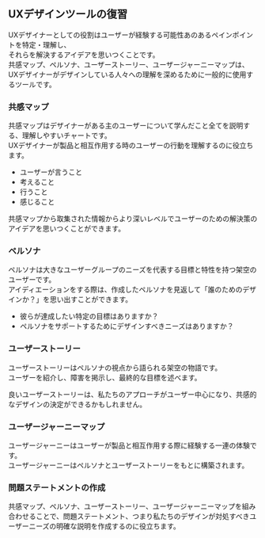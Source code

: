 ## UXデザインツールの復習 
UXデザイナーとしての役割はユーザーが経験する可能性あのあるペインポイントを特定・理解し、  
それらを解決するアイデアを思いつくことです。  
共感マップ、ペルソナ、ユーザーストーリー、ユーザージャーニーマップは、  
UXデザイナーがデザインしている人々への理解を深めるために一般的に使用するツールです。  

### 共感マップ
共感マップはデザイナーがある主のユーザーについて学んだこと全てを説明する、理解しやすいチャートです。  
UXデザイナーが製品と相互作用する時のユーザーの行動を理解するのに役立ちます。  
- ユーザーが言うこと
- 考えること
- 行うこと
- 感じること

共感マップから取集された情報からより深いレベルでユーザーのための解決策のアイデアを思いつくことができます。  

### ペルソナ
ペルソナは大きなユーザーグループのニーズを代表する目標と特性を持つ架空のユーザーです。  
アイディエーションをする際は、作成したペルソナを見返して「誰のためのデザインか？」を思い出すことができます。  

- 彼らが達成したい特定の目標はありますか？
- ペルソナをサポートするためにデザインすべきニーズはありますか？

 ### ユーザーストーリー
 ユーザーストーリーはペルソナの視点から語られる架空の物語です。  
 ユーザーを紹介し、障害を掲示し、最終的な目標を述べます。  

 良いユーザーストーリーは、私たちのアプローチがユーザー中心になり、共感的なデザインの決定ができるかもしれません。  

### ユーザージャーニーマップ
ユーザージャーニーはユーザーが製品と相互作用する際に経験する一連の体験です。  
ユーザージャーニーはペルソナとユーザーストーリーをもとに構築されます。  

### 問題ステートメントの作成
共感マップ、ペルソナ、ユーザーストーリー、ユーザージャーニーマップを組み合わせることで、問題ステートメント、つまり私たちのデザインが対処すべきユーザーニーズの明確な説明を作成するのに役立ちます。  
